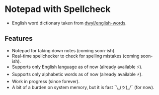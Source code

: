 # Notepad with Spellcheck

- English word dictionary taken from [dwyl/english-words](https://github.com/dwyl/english-words).

## Features

- Notepad for taking down notes (coming soon-ish).
- Real-time spellchecker to check for spelling mistakes (coming soon-ish).
- Supports only English language as of now (already available ⚡️).
- Supports only alphabetic words as of now (already available ⚡️).
- Work in progress (since forever).
- A bit of a burden on system memory, but it is fast ¯\\\_(ツ)_/¯   (for now).
